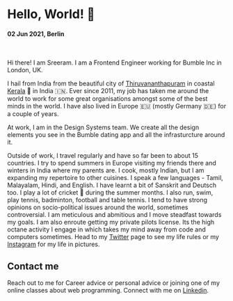 # Hello, World! 👋

#### 02 Jun 2021, Berlin

<br />

Hi there! I am Sreeram. I am a Frontend Engineer working for Bumble Inc in London, UK. 

I hail from India from the beautiful city of [Thiruvananthapuram](https://en.wikipedia.org/wiki/Thiruvananthapuram) in coastal [Kerala](https://en.wikipedia.org/wiki/Kerala) 🌴 in India 🇮🇳. Ever since 2011, my job has taken me around the world to work for some great organisations amongst some of the best minds in the world. I have also lived in Europe 🇪🇺 (mostly Germany 🇩🇪) for a couple of years.

At work, I am in the Design Systems team. We create all the design elements you see in the Bumble dating app and all the infrasturcture around it.

Outside of work, I travel regularly and have so far been to about 15 countries. I try to spend summers in Europe visiting my friends there and winters in India where my parents are. I cook, mostly Indian, but I am expanding my repertoire to other cuisines. I speak a few languages - Tamil, Malayalam, Hindi, and English. I have learnt a bit of Sanskrit and Deutsch too. I play a lot of cricket 🏏 during the summer months. I also run, swim, play tennis, badminton, football and table tennis. I tend to have strong opinions on socio-political issues around the world, sometimes controversial. I am meticulous and abmitious and I move steadfast towards my goals. I am also enroute getting my private pilots license. Its the high octane activity I engage in which takes my mind away from code and computers sometimes. Head to my [Twitter](https://twitter.sreeram.io/) page to see my life rules or my [Instagram](https://instagram.sreeram.io) for my life in pictures.

## Contact me

Reach out to me for Career advice or personal advice or joining one of my online classes about web programming. Connect with me on [Linkedin](https://linkedin.sreeram.io/).
